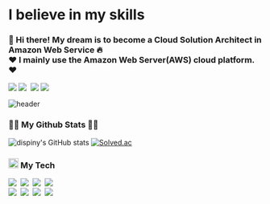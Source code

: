 # I believe in my skills 

### 👋 Hi there! My dream is to become a **Cloud Solution Architect** in Amazon Web Service 🔥 <br> ❤️ I mainly use the Amazon Web Server(AWS) cloud platform. ❤️

<p>  
  <a href="https://hits.seeyoufarm.com"><img src="https://hits.seeyoufarm.com/api/count/incr/badge.svg?url=https%3A%2F%2Fgithub.com%2Fdispiny%2F&count_bg=%2379C83D&title_bg=%23555555&icon=&icon_color=%23E7E7E7&title=hits&edge_flat=false"/></a>
  <a href="https://www.instagram.com/p.jm_b/"><img src="https://img.shields.io/badge/Instagram-E4405F?style=flat-square&logo=Instagram&logoColor=white&link=https://www.instagram.com/p.jm_b/"/></a>&nbsp
  <a href="mailto:pjm1024cl@gmail.com"><img src="https://img.shields.io/badge/Gmail-d14836?style=flat-square&logo=Gmail&logoColor=white&link=pjm1024cl@gmail.com"/></a>
  <a href="mailto:pjm1024cl@gmail.com"><img src="http://mazassumnida.wtf/api/mini/generate_badge?boj=eaniya198"/></a>
</p>

![header](https://capsule-render.vercel.app/api?type=Waving&color=gradient&height=160&section=header&text=Jongmin%Park&fontAlign=50&fontAlignY=45&fontSize=60&fontColor=ffffff&animation=scaleIn)




<h3>👩‍💻 My Github Stats 👩‍💻</h3>


![dispiny's GitHub stats](https://github-readme-stats.vercel.app/api?username=dispiny&show_icons=true&theme=dracula) 
[![Solved.ac](http://mazassumnida.wtf/api/generate_badge?boj=eaniya198)](https://solved.ac/profile/eaniya198)


<h3><img src='https://emojipedia-us.s3.amazonaws.com/source/skype/289/thumbs-up_1f44d.png' width="20" height="20"> My Tech</h3>
<p align="left">
  <img src="https://img.shields.io/badge/AWS-333664?style=flat-square&logo=amazon-aws&logoColor=white"/></a>&nbsp 
  <img src="https://img.shields.io/badge/GCP-4285F4?style=flat-square&logo=Google Cloud&logoColor=white"/></a>&nbsp 
  <img src="https://img.shields.io/badge/C++-00599C?style=flat-square&logo=C%2B%2B&logoColor=white"/></a>&nbsp 
  <img src="https://img.shields.io/badge/C-A8B9CC?style=flat-square&logo=C&logoColor=white"/></a>&nbsp 
  <br>
  <img src="https://img.shields.io/badge/Mysql-E6B91E?style=flat-square&logo=MySql&logoColor=white"/></a>&nbsp
  <img src="https://img.shields.io/badge/PostgreSQL-4169E1?style=flat-square&logo=PostgreSQL&logoColor=white"/></a>&nbsp 
  <img src="https://img.shields.io/badge/Python-3766AB?style=flat-square&logo=Python&logoColor=white"/></a>&nbsp 
  <img src="https://img.shields.io/badge/Go-11B48A?style=flat-square&logo=Go&logoColor=white"/></a>&nbsp 
</p>
